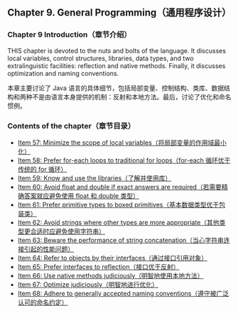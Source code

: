## Chapter 9. General Programming（通用程序设计）

### Chapter 9 Introduction（章节介绍）

THIS chapter is devoted to the nuts and bolts of the language. It discusses local variables, control structures,
libraries, data types, and two extralinguistic facilities: reflection and native methods. Finally, it discusses
optimization and naming conventions.

本章主要讨论了 Java 语言的具体细节，包括局部变量、控制结构、类库、数据结构和两种不是由语言本身提供的机制：反射和本地方法。最后，讨论了优化和命名惯例。

### Contents of the chapter（章节目录）

- [Item 57: Minimize the scope of local variables（将局部变量的作用域最小化）](Chapter-9-Item-57-Minimize-the-scope-of-local-variables.md)
- [Item 58: Prefer for-each loops to traditional for loops（for-each 循环优于传统的 for 循环）](Chapter-9-Item-58-Prefer-for-each-loops-to-traditional-for-loops.md)
- [Item 59: Know and use the libraries（了解并使用库）](Chapter-9-Item-59-Know-and-use-the-libraries.md)
- [Item 60: Avoid float and double if exact answers are required（若需要精确答案就应避免使用 float 和 double 类型）](Chapter-9-Item-60-Avoid-float-and-double-if-exact-answers-are-required.md)
- [Item 61: Prefer primitive types to boxed primitives（基本数据类型优于包装类）](Chapter-9-Item-61-Prefer-primitive-types-to-boxed-primitives.md)
- [Item 62: Avoid strings where other types are more appropriate（其他类型更合适时应避免使用字符串）](Chapter-9-Item-62-Avoid-strings-where-other-types-are-more-appropriate.md)
- [Item 63: Beware the performance of string concatenation（当心字符串连接引起的性能问题）](Chapter-9-Item-63-Beware-the-performance-of-string-concatenation.md)
- [Item 64: Refer to objects by their interfaces（通过接口引用对象）](Chapter-9-Item-64-Refer-to-objects-by-their-interfaces.md)
- [Item 65: Prefer interfaces to reflection（接口优于反射）](Chapter-9-Item-65-Prefer-interfaces-to-reflection.md)
- [Item 66: Use native methods judiciously（明智地使用本地方法）](Chapter-9-Item-66-Use-native-methods-judiciously.md)
- [Item 67: Optimize judiciously（明智地进行优化）](Chapter-9-Item-67-Optimize-judiciously.md)
- [Item 68: Adhere to generally accepted naming conventions（遵守被广泛认可的命名约定）](Chapter-9-Item-68-Adhere-to-generally-accepted-naming-conventions.md)
